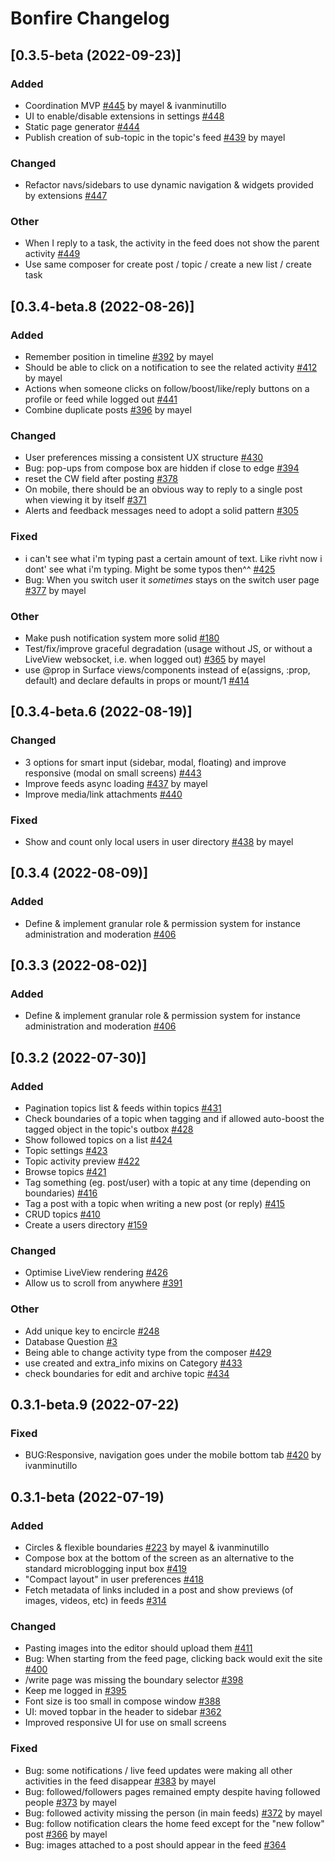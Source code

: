 <!--
SPDX-FileCopyrightText: 2025 Bonfire Networks <https://bonfirenetworks.org/contact/>

SPDX-License-Identifier: CC0-1.0
-->

# Bonfire Changelog

## [0.3.5-beta (2022-09-23)]
### Added
- Coordination MVP [#445](https://github.com/bonfire-networks/bonfire-app/issues/445) by mayel & ivanminutillo
- UI to enable/disable extensions in settings [#448](https://github.com/bonfire-networks/bonfire-app/issues/448) 
- Static page generator [#444](https://github.com/bonfire-networks/bonfire-app/issues/444) 
- Publish creation of sub-topic in the topic's feed [#439](https://github.com/bonfire-networks/bonfire-app/issues/439) by mayel

### Changed
- Refactor navs/sidebars to use dynamic navigation & widgets provided by extensions [#447](https://github.com/bonfire-networks/bonfire-app/issues/447) 

### Other
- When I reply to a task, the activity in the feed does not show the parent activity [#449](https://github.com/bonfire-networks/bonfire-app/issues/449) 
- Use same composer for create post / topic / create a new list / create task

## [0.3.4-beta.8 (2022-08-26)]
### Added
- Remember position in timeline [#392](https://github.com/bonfire-networks/bonfire-app/issues/392) by mayel
- Should be able to click on a notification to see the related activity [#412](https://github.com/bonfire-networks/bonfire-app/issues/412) by mayel
- Actions when someone clicks on follow/boost/like/reply buttons on a profile or feed while logged out [#441](https://github.com/bonfire-networks/bonfire-app/issues/441) 
- Combine duplicate posts [#396](https://github.com/bonfire-networks/bonfire-app/issues/396) by mayel

### Changed
- User preferences missing a consistent UX structure [#430](https://github.com/bonfire-networks/bonfire-app/issues/430) 
- Bug: pop-ups from compose box are hidden if close to edge [#394](https://github.com/bonfire-networks/bonfire-app/issues/394) 
- reset the CW field after posting [#378](https://github.com/bonfire-networks/bonfire-app/issues/378) 
- On mobile, there should be an obvious way to reply to a single post when viewing it by itself [#371](https://github.com/bonfire-networks/bonfire-app/issues/371) 
- Alerts and feedback messages need to adopt a solid pattern [#305](https://github.com/bonfire-networks/bonfire-app/issues/305) 

### Fixed
- i can't see what i'm typing past a certain amount of text. Like rivht now i dont' see what i'm typing. Might be some typos then^^ [#425](https://github.com/bonfire-networks/bonfire-app/issues/425) 
- Bug: When you switch user it *sometimes* stays on the switch user page [#377](https://github.com/bonfire-networks/bonfire-app/issues/377) by mayel

### Other
- Make push notification system more solid [#180](https://github.com/bonfire-networks/bonfire-app/issues/180) 
- Test/fix/improve graceful degradation (usage without JS, or without a LiveView websocket, i.e. when logged out) [#365](https://github.com/bonfire-networks/bonfire-app/issues/365) by mayel
- use @prop in Surface views/components instead of e(assigns, :prop, default) and declare defaults in props or mount/1 [#414](https://github.com/bonfire-networks/bonfire-app/issues/414) 


## [0.3.4-beta.6 (2022-08-19)]
### Changed
- 3 options for smart input (sidebar, modal, floating) and improve responsive (modal on small screens) [#443](https://github.com/bonfire-networks/bonfire-app/issues/443) 
- Improve feeds async loading [#437](https://github.com/bonfire-networks/bonfire-app/issues/437) by mayel
- Improve media/link attachments [#440](https://github.com/bonfire-networks/bonfire-app/issues/440) 

### Fixed
- Show and count only local users in user directory [#438](https://github.com/bonfire-networks/bonfire-app/issues/438) by mayel

## [0.3.4 (2022-08-09)]
### Added
- Define & implement granular role & permission system for instance administration and moderation [#406](https://github.com/bonfire-networks/bonfire-app/issues/406) 

## [0.3.3 (2022-08-02)]
### Added
- Define & implement granular role & permission system for instance administration and moderation [#406](https://github.com/bonfire-networks/bonfire-app/issues/406) 

## [0.3.2 (2022-07-30)]
### Added
- Pagination topics list & feeds within topics [#431](https://github.com/bonfire-networks/bonfire-app/issues/431) 
- Check boundaries of a topic when tagging and if allowed auto-boost the tagged object in the topic's outbox [#428](https://github.com/bonfire-networks/bonfire-app/issues/428) 
- Show followed topics on a list [#424](https://github.com/bonfire-networks/bonfire-app/issues/424) 
- Topic settings [#423](https://github.com/bonfire-networks/bonfire-app/issues/423) 
- Topic activity preview [#422](https://github.com/bonfire-networks/bonfire-app/issues/422) 
- Browse topics [#421](https://github.com/bonfire-networks/bonfire-app/issues/421) 
- Tag something (eg. post/user) with a topic at any time (depending on boundaries) [#416](https://github.com/bonfire-networks/bonfire-app/issues/416) 
- Tag a post with a topic when writing a new post (or reply) [#415](https://github.com/bonfire-networks/bonfire-app/issues/415) 
- CRUD topics [#410](https://github.com/bonfire-networks/bonfire-app/issues/410) 
- Create a users directory [#159](https://github.com/bonfire-networks/bonfire-app/issues/159) 

### Changed
- Optimise LiveView rendering [#426](https://github.com/bonfire-networks/bonfire-app/issues/426) 
- Allow us to scroll from anywhere [#391](https://github.com/bonfire-networks/bonfire-app/issues/391) 

### Other
- Add unique key to encircle [#248](https://github.com/bonfire-networks/bonfire-app/issues/248) 
- Database Question [#3](https://github.com/bonfire-networks/activity_pub/issues/3) 
- Being able to change activity type from the composer [#429](https://github.com/bonfire-networks/bonfire-app/issues/429) 
- use created and extra_info mixins on Category [#433](https://github.com/bonfire-networks/bonfire-app/issues/433) 
- check boundaries for edit and archive topic [#434](https://github.com/bonfire-networks/bonfire-app/issues/434) 


## 0.3.1-beta.9 (2022-07-22)
### Fixed
- BUG:Responsive, navigation goes under the mobile bottom tab [#420](https://github.com/bonfire-networks/bonfire-app/issues/420) by ivanminutillo


## 0.3.1-beta (2022-07-19)
### Added
- Circles & flexible boundaries [#223](https://github.com/bonfire-networks/bonfire-app/issues/223) by mayel & ivanminutillo
- Compose box at the bottom of the screen as an alternative to the standard microblogging input box [#419](https://github.com/bonfire-networks/bonfire-app/issues/419) 
- "Compact layout" in user preferences [#418](https://github.com/bonfire-networks/bonfire-app/issues/418) 
- Fetch metadata of links included in a post and show previews (of images, videos, etc) in feeds [#314](https://github.com/bonfire-networks/bonfire-app/issues/314) 

### Changed
- Pasting images into the editor should upload them [#411](https://github.com/bonfire-networks/bonfire-app/issues/411) 
- Bug: When starting from the feed page, clicking back would exit the site [#400](https://github.com/bonfire-networks/bonfire-app/issues/400) 
- /write page was missing the boundary selector [#398](https://github.com/bonfire-networks/bonfire-app/issues/398) 
- Keep me logged in [#395](https://github.com/bonfire-networks/bonfire-app/issues/395) 
- Font size is too small in compose window [#388](https://github.com/bonfire-networks/bonfire-app/issues/388) 
- UI: moved topbar in the header to sidebar [#362](https://github.com/bonfire-networks/bonfire-app/issues/362) 
- Improved responsive UI for use on small screens

### Fixed
- Bug: some notifications / live feed updates were making all other activities in the feed disappear [#383](https://github.com/bonfire-networks/bonfire-app/issues/383) by mayel
- Bug: followed/followers pages remained empty despite having followed people [#373](https://github.com/bonfire-networks/bonfire-app/issues/373) by mayel
- Bug: followed activity missing the person (in main feeds) [#372](https://github.com/bonfire-networks/bonfire-app/issues/372) by mayel
- Bug: follow notification clears the home feed except for the "new follow" post [#366](https://github.com/bonfire-networks/bonfire-app/issues/366) by mayel
- Bug: images attached to a post should appear in the feed [#364](https://github.com/bonfire-networks/bonfire-app/issues/364) 

